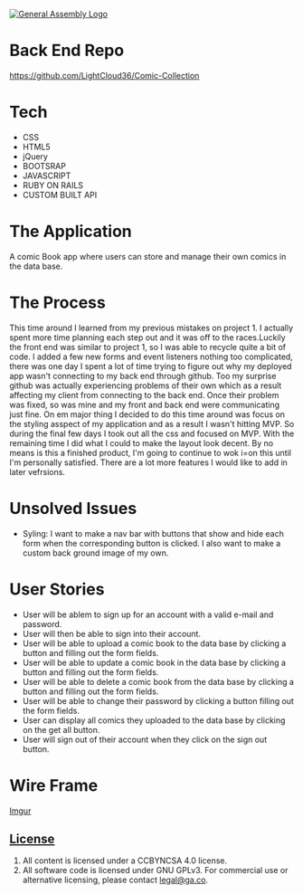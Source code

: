 [![General Assembly Logo](https://camo.githubusercontent.com/1a91b05b8f4d44b5bbfb83abac2b0996d8e26c92/687474703a2f2f692e696d6775722e636f6d2f6b6538555354712e706e67)](https://generalassemb.ly/education/web-development-immersive)

# Back End Repo
https://github.com/LightCloud36/Comic-Collection

# Tech

* CSS
* HTML5
* jQuery
* BOOTSRAP
* JAVASCRIPT
* RUBY ON RAILS
* CUSTOM BUILT API

# The Application

A comic Book app where users can store and manage their own comics in the data base.

# The Process
This time around I learned from my previous mistakes on project 1. I actually spent more time planning each step out and it was off to the races.Luckily the front end was similar to project 1, so I was able to recycle quite a bit of code. I added a few new forms and event listeners nothing too complicated, there was one day I spent a lot of time trying to figure out why my deployed app wasn't connecting to my back end through github. Too my surprise github was actually experiencing problems of their own which as a result affecting my client from connecting to the back end. Once their problem was fixed, so was mine and my front and back end were communicating just fine. On em major thing I decided to do this time around was focus on the styling asspect of my application and as a result I wasn't hitting MVP. So during the final few days I took out all the css and focused on MVP. With the remaining time I did what I could to make the layout look decent. By no means is this a finished product, I'm going to continue to wok i=on this until I'm personally satisfied. There are a lot more features I would like to add in later vefrsions.

# Unsolved Issues
* Syling: I want to make a nav bar with buttons that show and hide each form when the corresponding button is clicked. I also want to make a custom back ground image of my own.

# User Stories
* User will be ablem to sign up for an account with a valid e-mail and password.
* User will then be able to sign into their account.
* User will be able to upload a comic book to the data base by clicking a button and filling out the form fields.
* User will be able to update a comic book in the data base by clicking a button and filling out the form fields.
* User will be able to delete a comic book from the data base by clicking a button and filling out the form fields.
* User will be able to change their password by clicking a button filling out the form fields.
* User can display all comics they uploaded to the data base by clicking on the get all button.
* User will sign out of their account when they click on the sign out button.


# Wire Frame

[Imgur](https://i.imgur.com/MtdkzwM.jpg)


## [License](LICENSE)

1. All content is licensed under a CC­BY­NC­SA 4.0 license.
1. All software code is licensed under GNU GPLv3. For commercial use or
    alternative licensing, please contact legal@ga.co.
